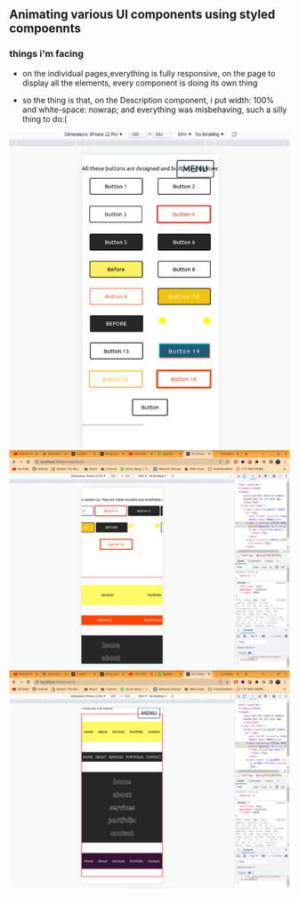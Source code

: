 ## Animating various UI components using styled compoennts

### things i'm facing

- on the individual pages,everything is fully responsive, on the page to display all the elements, every component is doing its own thing

- so the thing is that, on the Description component, i put width: 100% and white-space: nowrap;
  and everything was misbehaving, such a silly thing to do:(

![Button Responsive Image](./src/Images/button_responsive.png "Buttons Image")
![Page Responsive Image](./src/Images/whole_page_responsive.png "Whole Page Responsive")
![Menus Responsive Page](./src/Images/menus_responsive.png "Menus Responsive")
